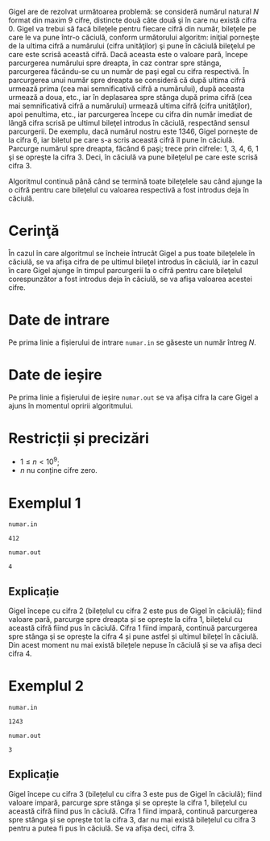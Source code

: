 Gigel are de rezolvat următoarea problemă: se consideră numărul natural $N$ format din maxim $9$ cifre, distincte două câte două şi în care nu există cifra $0$. Gigel va trebui să facă bileţele pentru fiecare cifră din număr, bileţele pe care le va pune într-o căciulă, conform următorului algoritm: iniţial porneşte de la ultima cifră a numărului (cifra unităţilor) şi pune în căciulă bileţelul pe care este scrisă această cifră. Dacă aceasta este o valoare pară, începe parcurgerea numărului spre dreapta, în caz contrar spre stânga, parcurgerea făcându-se cu un număr de paşi egal cu cifra respectivă. În parcurgerea unui număr spre dreapta se consideră că după ultima cifră urmează prima (cea mai semnificativă cifră a numărului), după aceasta urmează a doua, etc., iar în deplasarea spre stânga după prima cifră (cea mai semnificativă cifră a numărului) urmează ultima cifră (cifra unităţilor), apoi penultima, etc., iar parcurgerea începe cu cifra din număr imediat de lângă cifra scrisă pe ultimul bileţel introdus în căciulă, respectând sensul parcurgerii. De exemplu, dacă numărul nostru este $1346$, Gigel porneşte de la cifra $6$, iar biletul pe care s-a scris această cifră îl pune în căciulă. Parcurge numărul spre dreapta, făcând $6$ paşi; trece prin cifrele: $1$, $3$, $4$, $6$, $1$ şi se opreşte la cifra $3$. Deci, în căciulă va pune bileţelul pe care este scrisă cifra $3$.

Algoritmul continuă până când se termină toate bileţelele sau când ajunge la o cifră pentru care bileţelul cu valoarea respectivă a fost introdus deja în căciulă.

# Cerinţă

În cazul în care algoritmul se încheie întrucât Gigel a pus toate bileţelele în căciulă, se va afişa cifra de pe ultimul bileţel introdus în căciulă, iar în cazul în care Gigel ajunge în timpul parcurgerii la o cifră pentru care bileţelul corespunzător a fost introdus deja în căciulă, se va afişa valoarea acestei cifre.

# Date de intrare

Pe prima linie a fișierului de intrare `numar.in` se găseste un număr întreg $N$.

# Date de ieșire

Pe prima linie a fișierului de ieșire `numar.out` se va afișa cifra la care Gigel a ajuns în momentul opririi algoritmului.

# Restricții și precizări

* $1 \leq n < 10^9$;
* $n$ nu conține cifre zero.

# Exemplul 1

`numar.in`
```
412
```

`numar.out`
```
4
```

## Explicație

Gigel începe cu cifra $2$ (bilețelul cu cifra $2$ este pus de Gigel în căciulă);  fiind valoare pară, parcurge spre dreapta  și se oprește la cifra $1$, bilețelul cu această cifră fiind pus în căciulă. Cifra $1$ fiind impară, continuă parcurgerea spre stânga și se oprește la cifra $4$ și pune astfel și ultimul bilețel în căciulă. Din acest moment nu mai există bilețele nepuse în căciulă și se va afișa deci cifra $4$.

# Exemplul 2


`numar.in`
```
1243
```

`numar.out`
```
3
```

## Explicație

Gigel începe cu cifra $3$ (bilețelul cu cifra $3$ este pus de Gigel în căciulă);  fiind valoare impară, parcurge spre stânga și se oprește la cifra $1$, bilețelul cu această cifră fiind pus în căciulă. Cifra $1$ fiind impară, continuă parcurgerea spre stânga și se oprește tot la cifra $3$, dar nu mai există bilețelul cu cifra $3$ pentru a putea fi pus în căciulă. Se va afișa deci, cifra $3$.

